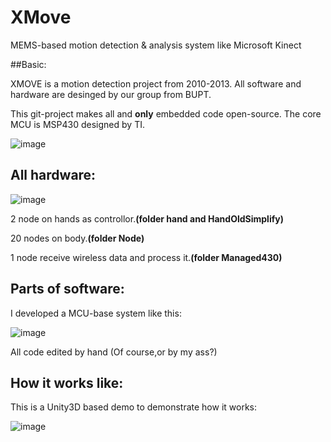 XMove
=====

MEMS-based motion detection &amp; analysis system like Microsoft Kinect 

##Basic:

XMOVE is a motion detection project from 2010-2013. All software and hardware are desinged by our group from BUPT.  

This git-project makes all and **only** embedded code open-source. The core MCU is MSP430 designed by TI.  

![image](https://github.com/ferventdesert/XMove/blob/master/images/smart.jpg)

## All hardware:
![image](https://github.com/ferventdesert/XMove/blob/master/images/all.jpg)
 
 2 node on hands as controllor.**(folder hand and HandOldSimplify)**  
 
 20 nodes on body.**(folder Node)**  
 
 1 node receive wireless data and process it.**(folder Managed430)**  
 
 
## Parts of software:
I developed a MCU-base system like this:  

![image](https://github.com/ferventdesert/XMove/blob/master/images/hand.jpg)


All code edited by hand (Of course,or by my ass?)  


## How it works like:
This is a Unity3D based demo to demonstrate how it works:  

![image](https://github.com/ferventdesert/XMove/blob/master/images/demo.jpg)


